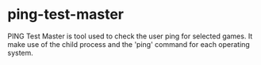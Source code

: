 # ping-test-master
PING Test Master is tool used to check the user ping for selected games. It make use of the child process and the 'ping' command for each operating system.
